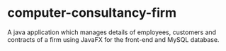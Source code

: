 # computer-consultancy-firm
A java application which manages details of employees, customers and contracts of a firm using JavaFX for the front-end and MySQL database. 
